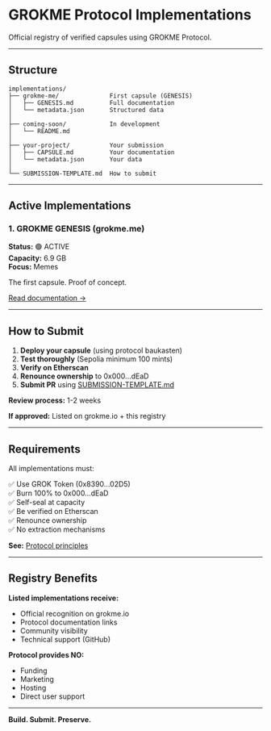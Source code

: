# GROKME Protocol Implementations

Official registry of verified capsules using GROKME Protocol.

---

## Structure

```
implementations/
├── grokme-me/              First capsule (GENESIS)
│   ├── GENESIS.md          Full documentation
│   └── metadata.json       Structured data
│
├── coming-soon/            In development
│   └── README.md
│
├── your-project/           Your submission
│   ├── CAPSULE.md          Your documentation
│   └── metadata.json       Your data
│
└── SUBMISSION-TEMPLATE.md  How to submit
```

---

## Active Implementations

### 1. GROKME GENESIS (grokme.me)

**Status:** 🟢 ACTIVE  
**Capacity:** 6.9 GB  
**Focus:** Memes

The first capsule. Proof of concept.

[Read documentation →](grokme-me/GENESIS.md)

---

## How to Submit

1. **Deploy your capsule** (using protocol baukasten)
2. **Test thoroughly** (Sepolia minimum 100 mints)
3. **Verify on Etherscan**
4. **Renounce ownership** to 0x000...dEaD
5. **Submit PR** using [SUBMISSION-TEMPLATE.md](SUBMISSION-TEMPLATE.md)

**Review process:** 1-2 weeks

**If approved:** Listed on grokme.io + this registry

---

## Requirements

All implementations must:

✅ Use GROK Token (0x8390...02D5)  
✅ Burn 100% to 0x000...dEaD  
✅ Self-seal at capacity  
✅ Be verified on Etherscan  
✅ Renounce ownership  
✅ No extraction mechanisms

**See:** [Protocol principles](../README.md#protocol-principles)

---

## Registry Benefits

**Listed implementations receive:**
- Official recognition on grokme.io
- Protocol documentation links
- Community visibility
- Technical support (GitHub)

**Protocol provides NO:**
- Funding
- Marketing
- Hosting
- Direct user support

---

**Build. Submit. Preserve.**

